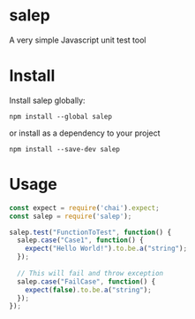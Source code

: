 # salep
A very simple Javascript unit test tool

# Install
Install salep globally:
```
npm install --global salep
```

or install as a dependency to your project
```
npm install --save-dev salep
```

# Usage

```javascript
const expect = require('chai').expect;
const salep = require('salep');

salep.test("FunctionToTest", function() {
  salep.case("Case1", function() {
    expect("Hello World!").to.be.a("string");
  });
  
  // This will fail and throw exception
  salep.case("FailCase", function() {
    expect(false).to.be.a("string");
  });
});
```